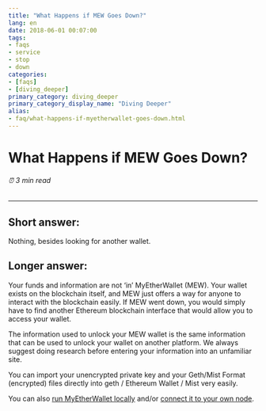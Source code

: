 ```yaml
---
title: "What Happens if MEW Goes Down?"
lang: en
date: 2018-06-01 00:07:00
tags:
- faqs
- service
- stop
- down
categories:
- [faqs]
- [diving_deeper]
primary_category: diving_deeper
primary_category_display_name: "Diving Deeper"
alias:
- faq/what-happens-if-myetherwallet-goes-down.html
---
```


# __What Happens if MEW Goes Down?__
###### ⏰ 3 min read
***

## __Short answer:__
Nothing, besides looking for another wallet.

## __Longer answer:__
Your funds and information are not ‘in’ MyEtherWallet (MEW). Your wallet exists on the blockchain itself, and MEW just offers a way for anyone to interact with the blockchain easily. If MEW went down, you would simply have to find another Ethereum blockchain interface that would allow you to access your wallet. 

The information used to unlock your MEW wallet is the same information that can be used to unlock your wallet on another platform. We always suggest doing research before entering your information into an unfamiliar site.

You can import your unencrypted private key and your Geth/Mist Format (encrypted) files directly into geth / Ethereum Wallet / Mist very easily.

You can also [run MyEtherWallet locally]() and/or [connect it to your own node]().
